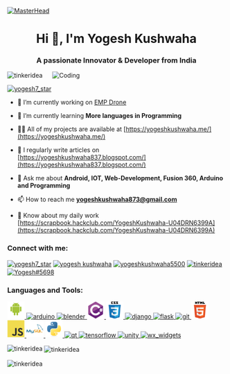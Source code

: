 [![MasterHead](https://1.bp.blogspot.com/-7A4WynwLsMw/XbBpCXG8fHI/AAAAAAAAMt4/uOa1bpLskYgrwGbllhSu2SDj_Mig8SXJQCLcBGAsYHQ/s1600/2000_600px.gif)](https://yogeshkushwaha.me)
<h1 align="center">Hi 👋, I'm Yogesh Kushwaha</h1>
<h3 align="center">A passionate Innovator & Developer from India</h3>
<img align="right" alt="Coding" width="400" src="https://cdn.dribbble.com/users/1162077/screenshots/3848914/programmer.gif">

<p align="left"> <img src="https://komarev.com/ghpvc/?username=tinkeridea&label=Profile%20views&color=0e75b6&style=flat" alt="tinkeridea" /> </p>

<p align="left"> <a href="https://twitter.com/yogesh7_star" target="blank"><img src="https://img.shields.io/twitter/follow/yogesh7_star?logo=twitter&style=for-the-badge" alt="yogesh7_star" /></a> </p>

- 🔭 I’m currently working on [EMP Drone](https://tinkeridea.github.io/EMP-Drone/)

- 🌱 I’m currently learning **More languages in Programming**

- 👨‍💻 All of my projects are available at [https://yogeshkushwaha.me/](https://yogeshkushwaha.me/)

- 📝 I regularly write articles on [https://yogeshkushwaha837.blogspot.com/](https://yogeshkushwaha837.blogspot.com/)

- 💬 Ask me about **Android, IOT, Web-Development, Fusion 360, Arduino and Programming**

- 📫 How to reach me **yogeshkushwaha873@gmail.com**

- 📄 Know about my daily work [https://scrapbook.hackclub.com/YogeshKushwaha-U04DRN6399A](https://scrapbook.hackclub.com/YogeshKushwaha-U04DRN6399A)

<h3 align="left">Connect with me:</h3>
<p align="left">
<a href="https://twitter.com/yogesh7_star" target="blank"><img align="center" src="https://raw.githubusercontent.com/rahuldkjain/github-profile-readme-generator/master/src/images/icons/Social/twitter.svg" alt="yogesh7_star" height="30" width="40" /></a>
<a href="https://linkedin.com/in/yogesh kushwaha" target="blank"><img align="center" src="https://raw.githubusercontent.com/rahuldkjain/github-profile-readme-generator/master/src/images/icons/Social/linked-in-alt.svg" alt="yogesh kushwaha" height="30" width="40" /></a>
<a href="https://instagram.com/yogeshkushwaha5500" target="blank"><img align="center" src="https://raw.githubusercontent.com/rahuldkjain/github-profile-readme-generator/master/src/images/icons/Social/instagram.svg" alt="yogeshkushwaha5500" height="30" width="40" /></a>
<a href="https://www.youtube.com/c/tinkeridea" target="blank"><img align="center" src="https://raw.githubusercontent.com/rahuldkjain/github-profile-readme-generator/master/src/images/icons/Social/youtube.svg" alt="tinkeridea" height="30" width="40" /></a>
<a href="https://discord.gg/Yogesh#5698" target="blank"><img align="center" src="https://raw.githubusercontent.com/rahuldkjain/github-profile-readme-generator/master/src/images/icons/Social/discord.svg" alt="Yogesh#5698" height="30" width="40" /></a>
</p>

<h3 align="left">Languages and Tools:</h3>
<p align="left"> <a href="https://developer.android.com" target="_blank" rel="noreferrer"> <img src="https://raw.githubusercontent.com/devicons/devicon/master/icons/android/android-original-wordmark.svg" alt="android" width="40" height="40"/> </a> <a href="https://www.arduino.cc/" target="_blank" rel="noreferrer"> <img src="https://cdn.worldvectorlogo.com/logos/arduino-1.svg" alt="arduino" width="40" height="40"/> </a> <a href="https://www.blender.org/" target="_blank" rel="noreferrer"> <img src="https://download.blender.org/branding/community/blender_community_badge_white.svg" alt="blender" width="40" height="40"/> </a> <a href="https://www.w3schools.com/cs/" target="_blank" rel="noreferrer"> <img src="https://raw.githubusercontent.com/devicons/devicon/master/icons/csharp/csharp-original.svg" alt="csharp" width="40" height="40"/> </a> <a href="https://www.w3schools.com/css/" target="_blank" rel="noreferrer"> <img src="https://raw.githubusercontent.com/devicons/devicon/master/icons/css3/css3-original-wordmark.svg" alt="css3" width="40" height="40"/> </a> <a href="https://www.djangoproject.com/" target="_blank" rel="noreferrer"> <img src="https://cdn.worldvectorlogo.com/logos/django.svg" alt="django" width="40" height="40"/> </a> <a href="https://flask.palletsprojects.com/" target="_blank" rel="noreferrer"> <img src="https://www.vectorlogo.zone/logos/pocoo_flask/pocoo_flask-icon.svg" alt="flask" width="40" height="40"/> </a> <a href="https://git-scm.com/" target="_blank" rel="noreferrer"> <img src="https://www.vectorlogo.zone/logos/git-scm/git-scm-icon.svg" alt="git" width="40" height="40"/> </a> <a href="https://www.w3.org/html/" target="_blank" rel="noreferrer"> <img src="https://raw.githubusercontent.com/devicons/devicon/master/icons/html5/html5-original-wordmark.svg" alt="html5" width="40" height="40"/> </a> <a href="https://developer.mozilla.org/en-US/docs/Web/JavaScript" target="_blank" rel="noreferrer"> <img src="https://raw.githubusercontent.com/devicons/devicon/master/icons/javascript/javascript-original.svg" alt="javascript" width="40" height="40"/> </a> <a href="https://www.mysql.com/" target="_blank" rel="noreferrer"> <img src="https://raw.githubusercontent.com/devicons/devicon/master/icons/mysql/mysql-original-wordmark.svg" alt="mysql" width="40" height="40"/> </a> <a href="https://www.python.org" target="_blank" rel="noreferrer"> <img src="https://raw.githubusercontent.com/devicons/devicon/master/icons/python/python-original.svg" alt="python" width="40" height="40"/> </a> <a href="https://www.qt.io/" target="_blank" rel="noreferrer"> <img src="https://upload.wikimedia.org/wikipedia/commons/0/0b/Qt_logo_2016.svg" alt="qt" width="40" height="40"/> </a> <a href="https://www.tensorflow.org" target="_blank" rel="noreferrer"> <img src="https://www.vectorlogo.zone/logos/tensorflow/tensorflow-icon.svg" alt="tensorflow" width="40" height="40"/> </a> <a href="https://unity.com/" target="_blank" rel="noreferrer"> <img src="https://www.vectorlogo.zone/logos/unity3d/unity3d-icon.svg" alt="unity" width="40" height="40"/> </a> <a href="https://www.wxwidgets.org/" target="_blank" rel="noreferrer"> <img src="https://upload.wikimedia.org/wikipedia/commons/b/bb/WxWidgets.svg" alt="wx_widgets" width="40" height="40"/> </a> </p>

<p><img align="left" src="https://github-readme-stats.vercel.app/api/top-langs?username=tinkeridea&show_icons=true&locale=en&layout=compact" alt="tinkeridea" /></p>

<p>&nbsp;<img align="center" src="https://github-readme-stats.vercel.app/api?username=tinkeridea&show_icons=true&locale=en" alt="tinkeridea" /></p>

<p><img align="center" src="https://github-readme-streak-stats.herokuapp.com/?user=tinkeridea&" alt="tinkeridea" /></p>
